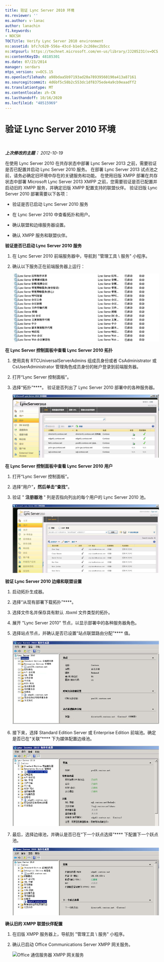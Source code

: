 ```yaml
---
title: 验证 Lync Server 2010 环境
ms.reviewer: ''
ms.author: v-lanac
author: lanachin
f1.keywords:
- NOCSH
TOCTitle: Verify Lync Server 2010 environment
ms:assetid: bfc7c620-556a-43cd-b1ed-2c268ec2b5cc
ms:mtpsurl: https://technet.microsoft.com/en-us/library/JJ205231(v=OCS.15)
ms:contentKeyID: 48185301
ms.date: 07/23/2014
manager: serdars
mtps_version: v=OCS.15
ms.openlocfilehash: a98bdaa5b97193ad20a78939560190a413a87161
ms.sourcegitcommit: 4d6bf5c58b2c553dc1df8375ede4a9cb9eaadff2
ms.translationtype: MT
ms.contentlocale: zh-CN
ms.lasthandoff: 10/16/2020
ms.locfileid: "48515969"
---
```

# <a name="verify-lync-server-2010-environment"></a>验证 Lync Server 2010 环境

<div data-xmlns="http://www.w3.org/1999/xhtml">

<div class="topic" data-xmlns="http://www.w3.org/1999/xhtml" data-msxsl="urn:schemas-microsoft-com:xslt" data-cs="https://msdn.microsoft.com/">

<div data-asp="https://msdn2.microsoft.com/asp">



</div>

<div id="mainSection">

<div id="mainBody">

<span> </span>

_**上次修改的主题：** 2012-10-19_

在使用 Lync Server 2010 在共存状态中部署 Lync Server 2013 之前，需要验证是否已配置并启动 Lync Server 2010 服务。 在部署 Lync Server 2013 试点池之前，请务必确定旧环境中存在的关键服务和功能。 在使用旧版 XMPP 部署在共存状态中部署 Microsoft Lync Server 2013 XMPP 之前，您需要验证是否已配置并启动旧的 XMPP 服务，并确定旧版 XMPP 配置支持的联盟伙伴。 验证旧版 Lync Server 2010 部署需要以下各项：

  - 验证是否已启动 Lync Server 2010 服务

  - 在 Lync Server 2010 中查看拓扑和用户。

  - 确认联盟和边缘服务器设置。

  - 确认 XMPP 服务和联盟伙伴。

**验证是否已启动 Lync Server 2010 服务**

1.  在 Lync Server 2010 前端服务器中，导航到 "管理工具 \\ 服务" 小程序。

2.  确认以下服务正在前端服务器上运行：
    
    ![前端服务器上运行的服务的列表](images/JJ205231.639f2729-b759-4d8e-b4ad-59d7f68adcd2(OCS.15).jpg "前端服务器上运行的服务的列表")

**在 Lync Server 控制面板中查看 Lync Server 2010 拓扑**

1.  使用具有 RTCUniversalServerAdmins 组成员身份或者 CsAdministrator 或 CsUserAdministrator 管理角色成员身份的帐户登录到前端服务器。

2.  打开“Lync Server 控制面板”。

3.  选择“拓扑”****。 验证是否列出了 Lync Server 2010 部署中的各种服务器。
    
    ![Lync Server 2010 控制面板拓扑页面](images/JJ205231.338ce4fb-2162-4176-a249-ec4ae021fa6a(OCS.15).jpg "Lync Server 2010 控制面板拓扑页面")

**在 Lync Server 控制面板中查看 Lync Server 2010 用户**

1.  打开“Lync Server 控制面板”。

2.  选择“用户”****，然后单击“查找”****。

3.  验证 " **注册器池** " 列是否指向列出的每个用户的 Lync Server 2010 池。
    
    ![Lync Server 2010 控制面板，其中列出了用户](images/JJ205231.a9378c40-7a52-4c78-ad83-1463847c9edb(OCS.15).jpg "Lync Server 2010 控制面板，其中列出了用户")

**验证 Lync Server 2010 边缘和联盟设置**

1.  启动拓扑生成器。

2.  选择“从现有部署下载拓扑”****。

3.  选择文件名并保存具有默认 .tbxml 文件类型的拓扑。

4.  展开 "Lync Server 2010" 节点，以显示部署中的各种服务器角色。

5.  选择站点节点，并确认是否已设置“站点联盟路由分配”**** 值。
    
    ![拓扑生成器、站点联合路由](images/JJ205231.87de3735-af7e-4280-8d72-c42cb0ea1c05(OCS.15).jpg "拓扑生成器、站点联合路由")

6.  接下来，选择 Standard Edition Server 或 Enterprise Edition 前端池。确定是否已在“关联”**** 下为媒体配置边缘池。
    
    ![显示服务器和池的拓扑生成器](images/JJ205231.5ad5ea3b-b122-44dd-8968-f1147d6d45f1(OCS.15).jpg "显示服务器和池的拓扑生成器")

7.  最后，选择边缘池，并确认是否已在“下一个跃点选择”**** 下配置下一个跃点池。
    
    ![拓扑生成器，下一个跃点选择](images/JJ205231.3121e723-fba7-498e-a786-bde7be1a55e2(OCS.15).jpg "拓扑生成器，下一个跃点选择")

**确认旧的 XMPP 联盟伙伴配置**

1.  在旧版 XMPP 服务器上，导航到 "管理工具 \\ 服务" 小程序。

2.  确认已启动 Office Communications Server XMPP 网关服务。
    
    ![Office 通信服务器 XMPP 网关服务](images/JJ721906.23223724-3c4b-4cb9-ace2-1cab2c3c91c3(OCS.15).jpg "Office 通信服务器 XMPP 网关服务")

</div>

<span> </span>

</div>

</div>

</div>

